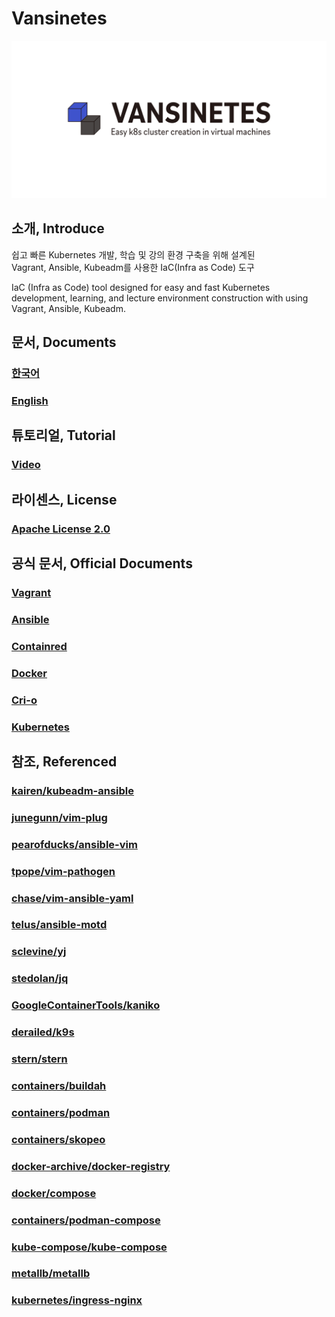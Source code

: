 # Vansinetes
![vansinetes](assets/jpg/vansinetes_horizon_default.jpg)
## 소개, Introduce
쉽고 빠른 Kubernetes 개발, 학습 및 강의 환경 구축을 위해 설계된<br/>
Vagrant, Ansible, Kubeadm를 사용한 IaC(Infra as Code) 도구

IaC (Infra as Code) tool designed for easy and fast Kubernetes development, learning, and lecture environment construction with using Vagrant, Ansible, Kubeadm.

## 문서, Documents
### [한국어](https://github.com/rayshoo/vansible_with_kubeadm/wiki/Korean)
### [English](https://github.com/rayshoo/vansible_with_kubeadm/wiki/English)

## 튜토리얼, Tutorial
### [Video](https://youtu.be/SkQ-OE3Ra1U)

## 라이센스, License
### [Apache License 2.0](LICENSE)

## 공식 문서, Official Documents

### [Vagrant](https://www.vagrantup.com/docs)

### [Ansible](https://docs.ansible.com/)

### [Containred](https://containerd.io/)

### [Docker](https://docs.docker.com/)

### [Cri-o](https://cri-o.io/)

### [Kubernetes](https://kubernetes.io/ko/docs/home/)

## 참조, Referenced
### [kairen/kubeadm-ansible](https://github.com/kairen/kubeadm-ansible)
### [junegunn/vim-plug](https://github.com/junegunn/vim-plug)
### [pearofducks/ansible-vim](https://github.com/pearofducks/ansible-vim)
### [tpope/vim-pathogen](https://github.com/tpope/vim-pathogen)
### [chase/vim-ansible-yaml](https://github.com/chase/vim-ansible-yaml)
### [telus/ansible-motd](https://github.com/telus/ansible-motd)
### [sclevine/yj](https://github.com/sclevine/yj)
### [stedolan/jq](https://github.com/stedolan/jq)
### [GoogleContainerTools/kaniko](https://github.com/GoogleContainerTools/kaniko)
### [derailed/k9s](https://github.com/derailed/k9s)
### [stern/stern](https://github.com/stern/stern)
### [containers/buildah](https://github.com/containers/buildah)
### [containers/podman](https://github.com/containers/podman)
### [containers/skopeo](https://github.com/containers/skopeo)
### [docker-archive/docker-registry](https://github.com/docker-archive/docker-registry)
### [docker/compose](https://github.com/docker/compose)
### [containers/podman-compose](https://github.com/containers/podman-compose)
### [kube-compose/kube-compose](https://github.com/kube-compose/kube-compose)
### [metallb/metallb](https://github.com/metallb/metallb)
### [kubernetes/ingress-nginx](https://github.com/kubernetes/ingress-nginx)